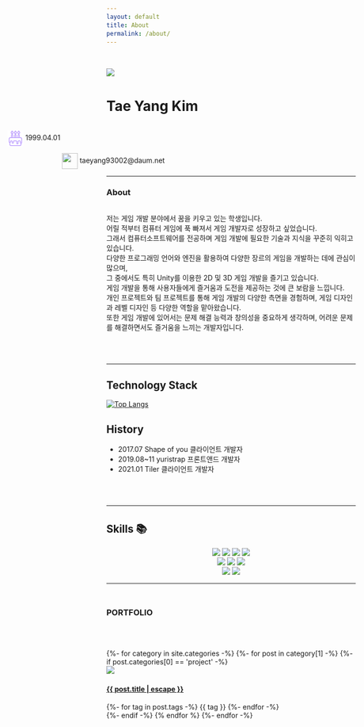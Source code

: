 ```yaml
---
layout: default
title: About
permalink: /about/
---
```

<div class="row">
    <img class="col-md-3 border-rounded ex-border" style="margin-top:2rem;" src="/assets/img/profile.jpg"/>
    <div class="col-md-9 about-me text-center">
        <h1><strong>Tae Yang Kim</strong></h1>
        <p style="margin-left: -200px; margin-top:2rem;">
            <img style="width: 32px; height 32px; vertical-align: middle;" src="/assets/img/about-img/cake.png"/>
            1999.04.01
        </p>
        <p style="margin-left: -90px;">
            <img style="width: 32px; height: 32px; vertical-align: middle;" src="/assets/img/about-img/mail.png"/>
            taeyang93002@daum.net<br>
        </p>
    </div>
</div>
<hr class="hr-style center" style="--content:'</>';">

<div class="row">
    <div class="col-md-12">
    <h3 class="text-center">About</h3>
        <div class="alert alert-light text-center about-division" role="alert" style="margin-bottom: 4rem; margin-top: 2rem;">
        	<p>
            저는 게임 개발 분야에서 꿈을 키우고 있는 학생입니다.<br>
            어릴 적부터 컴퓨터 게임에 푹 빠져서 게임 개발자로 성장하고 싶었습니다.<br> 그래서 컴퓨터소프트웨어를 전공하며 게임 개발에 필요한 기술과 지식을 꾸준히 익히고 있습니다.<br>
            다양한 프로그래밍 언어와 엔진을 활용하여 다양한 장르의 게임을 개발하는 데에 관심이 많으며,<br> 그 중에서도 특히 Unity를 이용한 2D 및 3D 게임 개발을 즐기고 있습니다.<br> 게임 개발을 통해 사용자들에게 즐거움과 도전을 제공하는 것에 큰 보람을 느낍니다.<br>
            개인 프로젝트와 팀 프로젝트를 통해 게임 개발의 다양한 측면을 경험하며, 게임 디자인과 레벨 디자인 등 다양한 역할을 맡아왔습니다.<br> 또한 게임 개발에 있어서는 문제 해결 능력과 창의성을 중요하게 생각하며, 어려운 문제를 해결하면서도 즐거움을 느끼는 개발자입니다.
            </p>
        </div>
    <hr class="hr-style center" style="--content:'</>';">
    </div>
    <div class="col-md-6 about-division">
    <h2 class="text-center" id="technology-stack-">Technology Stack </h2>
       <p><a href="https://github.com/sunforest99/">
       <img class="align-center about-division" src="https://github-readme-stats.vercel.app/api/top-langs/?username=sunforest99&layout=donut-vertical" alt="Top Langs" style="width: 20rem;" /></a></p>
    </div>
    <div class="col-md-6 about-division" id="right-about">
        <h2 class="text-center">History</h2>
        <ul class="text-center">
            <li>2017.07 Shape of you 클라이언트 개발자</li>
            <li>2019.08~11 yuristrap 프론트앤드 개발자</li>
            <li>2021.01 Tiler 클라이언트 개발자</li>
        </ul>       
        <!-- <p><img src="https://github-readme-stats.vercel.app/api?username=sunforest99&amp;show_icons=true&amp;theme=dracula" alt="GitHub"></p> -->
        <hr class="hr-dashed" style="margin-top: 4rem; margin-bottom: 2rem;"/>
        <h2 class="text-center">Skills 📚 </h2>
        <div align=center class="about-division">
            <img src="https://img.shields.io/badge/C-A8B9CC?style=flat-square&logo=C&logoColor=white"/>
            <img src="https://img.shields.io/badge/C++-00599C?style=flat-square&logo=C%2B%2B&logoColor=white"/> 
            <img src="https://img.shields.io/badge/C%23-3f8324?style=flat-square&logo=C%20Sharp&logoColor=white"/> 
            <img src="https://img.shields.io/badge/Python-3766AB?style=flat-square&logo=Python&logoColor=white"/>
            <br>
            <img src="https://img.shields.io/badge/Unity-000000?style=flat-square&logo=Unity&logoColor=white"/>
            <img src="https://img.shields.io/badge/Cocos2dX-55C2E1?style=flat-square&logo=Cocos&logoColor=white"/>
            <img src="https://img.shields.io/badge/unrealengine-0E1128?style=flat-square&logo=unrealengine&logoColor=white"/>
            <br>
            <img src="https://img.shields.io/badge/git-F05032?style=flat-square&logo=git&logoColor=white"/>
            <img src="https://img.shields.io/badge/github-181717?style=flat-square&logo=github&logoColor=white"/>
        </div>
    </div>
    <div class="col-md-12 about-division">
        <hr class="hr-style center" style="--content:'</>';">
        <h3 class="text-center" style="margin-bottom: 4rem; margin-top: 3rem;">PORTFOLIO</h3>
    </div>
    <div class="row justify-between" >
    {%- for category in site.categories -%}
	{%- for post in category[1] -%}
	{%- if post.categories[0] == 'project' -%}
	<div class="card category-card">
		<a href="{{ post.url | relative_url }}">
			<img src="/assets/img/head-img/{{ post.headerImg }}" class="card-img-top"/>
		</a>
		<a class="card-body" href="{{ post.url | relative_url }}"><h4 class="category-text">{{ post.title | escape }}</h4></a>
		<div class="tag-group project">
			{%- for tag in post.tags -%}
			<span class="tag badge badge-pill badge-primary">{{ tag }}</span>
			{%- endfor -%}
		</div>
	</div>
	{%- endif -%}
	{% endfor %}
    {%- endfor -%}
    </div>
</div>